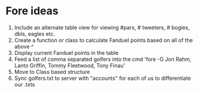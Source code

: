 # Fore ideas

1) Include an alternate table view for viewing #pars, # tweeters, # bogies, dbls, eagles etc.
2) Create a function or class to calculate Fanduel points based on all of the above ^
3) Display current Fanduel points in the table
4) Feed a list of comma separated golfers into the cmd 'fore -G Jon Rahm, Lanto Griffin, Tommy Fleetwood, Tony Finau'
5) Move to Class based structure 
6) Sync golfers.txt to server with "accounts" for each of us to differentiate our .txts